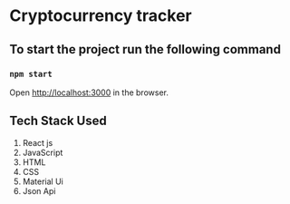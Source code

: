 # Cryptocurrency tracker

## To start the project run the following command 
### `npm start`

Open [http://localhost:3000](http://localhost:3000) in the browser.


## Tech Stack Used
   1. React js
   2. JavaScript
   3. HTML
   4. CSS
   5. Material Ui
   6. Json Api
   